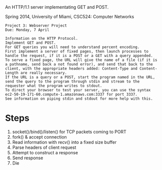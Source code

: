 An HTTP/1.1 server implementating GET and POST.

Spring 2014, University of Miami, CSC524: Computer Networks

    Project 3: Webserver Project
    Due: Monday, 7 April

    Information on the HTTP Protocol.
    Implement GET and POST.
    For GET queries you will need to understand percent encoding.
    First implement a server of fixed pages, then launch processes to handle the request, if it is a POST or a GET with a query appended.
    To serve a fixed page, the URL will give the name of a file (if it is a pathname, send back a not found error), and send that back to the client, with the appropriate headers added: Content-Type and Content-Length are really necessary.
    If the URL is a query or a POST, start the program named in the URL, send the query to the program through stdin and stream to the requester what the program writes to stdout.
    To direct your browser to test your server, you can use the syntax ec2-50-19-171-60.compute-1.amazonaws.com:3337 for port 3337.
    See information on piping stdin and stdout for more help with this.


# Steps

1. socket()/bind()/listen() for TCP packets coming to PORT
2. fork() & accept connection
3. Read information with recv() into a fixed size buffer
4. Parse headers of client request
5. Attempt to construct a response
6. Send response
7. Die
